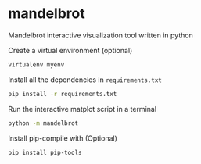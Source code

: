 # mandelbrot
Mandelbrot interactive visualization tool written in python

Create a virtual environment (optional)
```bash
virtualenv myenv
```

Install all the dependencies in `requirements.txt`
```bash
pip install -r requirements.txt
```

Run the interactive matplot script in a terminal
```bash
python -m mandelbrot
```
Install pip-compile with (Optional)
```bash
pip install pip-tools
```
